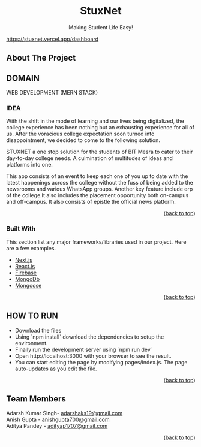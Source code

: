 <div id="top"></div>
<!--
* Thanks for checking out stuxnet. If you have a suggestion
* that would make this better, please fork the repo and create a pull request
* or simply open an issue with the tag "enhancement".
* Don't forget to give the project a star!
* Thanks again! Now go create something AMAZING! :D
-->



<!-- PROJECT SHIELDS -->
<!--
* I'm using markdown "reference style" links for readability.
* Reference links are enclosed in brackets [ ] instead of parentheses ( ).
* See the bottom of this document for the declaration of the reference variables
* for contributors-url, forks-url, etc. This is an optional, concise syntax you may use.
* https://www.markdownguide.org/basic-syntax/#reference-style-links
-->

<!-- PROJECT LOGO -->
<br />
<div align="center">
  <!-- <a href="https://github.com/hardikpedia/bitastik">
    <img src="./assets/bold.png" alt="Logo" width="80" height="80">
  </a> -->

  <h1 align="center">StuxNet</h1>

  <p align="center">
    Making Student Life Easy!
    <!-- <br />
    <a href="https://github.com/hardikpedia/bitastik"><strong>Explore the docs »</strong></a>
    <br /> -->
    <!-- <br />
    <a href="https://github.com/hardikpedia/bitastik">View Demo</a>
    ·
    <a href="https://github.com/hardikpedia/bitastik/issues">Report Bug</a>
    ·
    <a href="https://github.com/hardikpedia/bitastik/issues">Request Feature</a> -->
  </p>
</div>

<!-- [Website Link](https://bitastik.vercel.app) -->





<!-- ABOUT THE PROJECT -->
https://stuxnet.vercel.app/dashboard
## About The Project



<h2>DOMAIN</h2>
WEB DEVELOPMENT (MERN STACK)

<BR>

<h3>IDEA</h3>
<p>With the shift in the mode of learning and our lives being digitalized, the college experience has been nothing but an exhausting experience for all of us. After the voracious college expectation soon turned into disappointment, we decided to come to the following solution.

STUXNET a one stop solution for the students of BIT Mesra to cater to their day-to-day college needs. A culmination of multitudes of ideas and platforms into one.

This app consists of an event to keep each one of you up to date with the latest happenings across the college without the fuss of being added to the newsrooms and various WhatsApp groups. Another key feature include erp of the college.It also includes the  placement opportunity both on-campus and off-campus.
It also consists of epistle the official news platform.
</p>




<p align="right">(<a href="#top">back to top</a>)</p>



### Built With

This section list any major frameworks/libraries used in our project. Here are a few examples.

* [Next.js](https://nextjs.org/)
* [React.js](https://reactjs.org/)
* [Firebase](https://firebase.google.com/)
* [MongoDb](https://www.mongodb.com/)
* [Mongoose](https://mongoosejs.com/)

<p align="right">(<a href="#top">back to top</a>)</p>


<h2>HOW TO RUN</h2>
<ul>
<li>Download the files</li>
<li>Using `npm install` download the dependencies to setup the environment.</li>
<li>Finally run the development server using `npm run dev`</li>
<li>Open http://localhost:3000 with your browser to see the result.</li>
<li>You can start editing the page by modifying pages/index.js. The page auto-updates as you edit the file.</li></ul>

 




<!-- <h2>TEAM MENTOR</h2>
 Utkrisht sharma
 He is the best mentor we ever had and he is super helpful and awesome ❤️ -->


<p align="right">(<a href="#top">back to top</a>)</p>











<!-- CONTACT -->
## Team Members

Adarsh Kumar Singh- adarshaks19@gmail.com<br>
Anish Gupta - anishgupta700@gmail.com<br>
Aditya Pandey - adityap1707@gmail.com<br>

<!-- 
Project Link: [https://github.com/hardikpedia/bitastik](https://github.com/hardikpedia/bitastik) -->

<p align="right">(<a href="#top">back to top</a>)</p>


